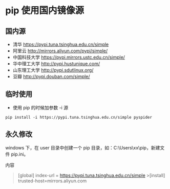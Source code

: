 # pip 使用国内镜像源

## 国内源

- 清华 https://pypi.tuna.tsinghua.edu.cn/simple
- 阿里云 http://mirrors.aliyun.com/pypi/simple/
- 中国科技大学 https://pypi.mirrors.ustc.edu.cn/simple/
- 华中理工大学 http://pypi.hustunique.com/
- 山东理工大学 http://pypi.sdutlinux.org/
- 豆瓣 http://pypi.douban.com/simple/

## 临时使用

- 使用 pip 的时候加参数 -i 源

```shell
pip install -i https://pypi.tuna.tsinghua.edu.cn/simple pyspider
```

## 永久修改

windows 下，在 user 目录中创建一个 pip 目录，如：C:\Users\xx\pip，新建文件 pip.ini。

内容

> [global]
> index-url = https://pypi.tuna.tsinghua.edu.cn/simple >[install]
> trusted-host=mirrors.aliyun.com

